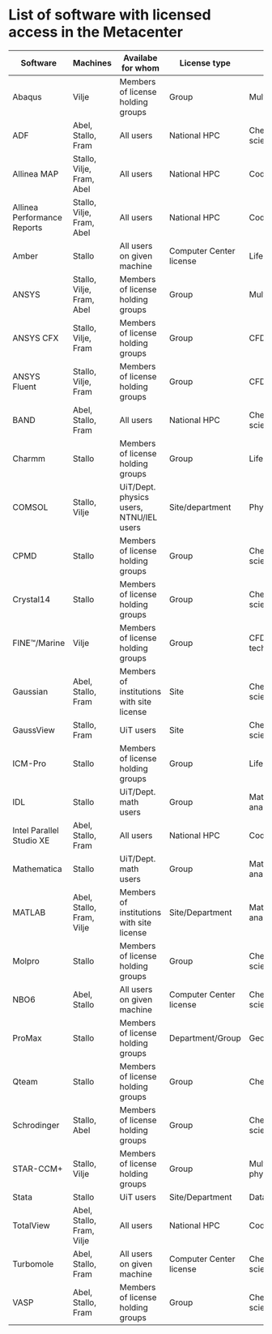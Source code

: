 

# List of software with licensed access in the Metacenter

| Software                    | Machines                  | Availabe for whom                         | License type            | Field                      |
|-----------------------------|---------------------------|-------------------------------------------|-------------------------|----------------------------|
| Abaqus                      | Vilje                     | Members of license holding groups         | Group                   | Multiphysics/FEA           |
| ADF                         | Abel, Stallo, Fram        | All users                                 | National HPC            | Chemistry/Material science |
| Allinea MAP                 | Stallo, Vilje, Fram, Abel | All users                                 | National HPC            | Code development           |
| Allinea Performance Reports | Stallo, Vilje, Fram, Abel | All users                                 | National HPC            | Code development           |
| Amber                       | Stallo                    | All users on given machine                | Computer Center license | Life science               |
| ANSYS                       | Stallo, Vilje, Fram, Abel | Members of license holding groups         | Group                   | Multi-physics              |
| ANSYS CFX                   | Stallo, Vilje, Fram       | Members of license holding groups         | Group                   | CFD                        |
| ANSYS Fluent                | Stallo, Vilje, Fram       | Members of license holding groups         | Group                   | CFD                        |
| BAND                        | Abel, Stallo, Fram        | All users                                 | National HPC            | Chemistry/Material science |
| Charmm                      | Stallo                    | Members of license holding groups         | Group                   | Life science               |
| COMSOL                      | Stallo, Vilje             | UiT/Dept. physics users, NTNU/IEL users   | Site/department         | Physics                    |
| CPMD                        | Stallo                    | Members of license holding groups         | Group                   | Chemistry/Material science |
| Crystal14                   | Stallo                    | Members of license holding groups         | Group                   | Chemistry/Material science |
| FINE™/Marine                | Vilje                     | Members of license holding groups         | Group                   | CFD for Marine tech. field |
| Gaussian                    | Abel, Stallo, Fram        | Members of institutions with site license | Site                    | Chemistry/Material science |
| GaussView                   | Stallo, Fram              | UiT users                                 | Site                    | Chemistry/Material science |
| ICM-Pro                     | Stallo                    | Members of license holding groups         | Group                   | Life science               |
| IDL                         | Stallo                    | UiT/Dept. math users                      | Group                   | Mathematics/Data analysis  |
| Intel Parallel Studio XE    | Abel, Stallo, Fram        | All users                                 | National HPC            | Code development           |
| Mathematica                 | Stallo                    | UiT/Dept. math users                      | Group                   | Mathematics/Data analysis  |
| MATLAB                      | Abel, Stallo, Fram, Vilje | Members of institutions with site license | Site/Department         | Mathematics/Data analysis  |
| Molpro                      | Stallo                    | Members of license holding groups         | Group                   | Chemistry/Material science |
| NBO6                        | Abel, Stallo              | All users on given machine                | Computer Center license | Chemistry/Material science |
| ProMax                      | Stallo                    | Members of license holding groups         | Department/Group        | Geology                    |
| Qteam                       | Stallo                    | Members of license holding groups         | Group                   | Chemistry                  |
| Schrodinger                 | Stallo, Abel              | Members of license holding groups         | Group                   | Chemistry, Life-science    |
| STAR-CCM+                   | Stallo, Vilje             | Members of license holding groups         | Group                   | Multi-physics/CFD          |
| Stata                       | Stallo                    | UiT users                                 | Site/Department         | Data analysis              |
| TotalView                   | Abel, Stallo, Fram, Vilje | All users                                 | National HPC            | Code development           |
| Turbomole                   | Abel, Stallo, Fram        | All users on given machine                | Computer Center license | Chemistry/Material science |
| VASP                        | Abel, Stallo, Fram        | Members of license holding groups         | Group                   | Chemistry/Material science |
